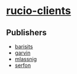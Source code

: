 # [rucio-clients](https://pypi.org/project/rucio-clients)



## Publishers
- [barisits](https://pypi.org/user/barisits)
- [garvin](https://pypi.org/user/garvin)
- [mlassnig](https://pypi.org/user/mlassnig)
- [serfon](https://pypi.org/user/serfon)

